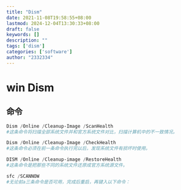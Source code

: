 ```yaml
---
title: "Dism"
date: 2021-11-08T19:58:55+08:00
lastmod: 2024-12-04T13:30:33+08:00
draft: false
keywords: []
description: ""
tags: ['dism']
categories: ['software']
author: "2332334"
---
```

<!--more-->

# win Dism

## 命令

```powershell
Dism /Online /Cleanup-Image /ScanHealth
#这条命令将扫描全部系统文件并和官方系统文件对比，扫描计算机中的不一致情况。

Dism /Online /Cleanup-Image /CheckHealth
#这条命令必须在前一条命令执行完以后，发现系统文件有损坏时使用。

DISM /Online /Cleanup-image /RestoreHealth
#这条命令是把那些不同的系统文件还原成官方系统源文件。

sfc /SCANNOW
#无论前a三条命令是否可用，完成后重启，再键入以下命令：

```